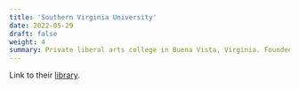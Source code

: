```yaml
---
title: 'Southern Virginia University'
date: 2022-05-29
draft: false
weight: 4
summary: Private liberal arts college in Buena Vista, Virginia. Founded in 1867 as a school for girls, it lost accreditation in 1996 before a reorganization that made SVU unofficially assocated with the LDS Church.
---
```


Link to their [library](https://voncanon.svu.edu/).
